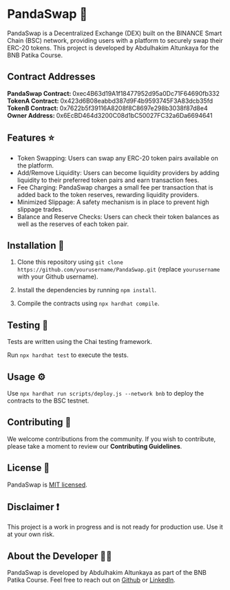 # PandaSwap :panda_face:

PandaSwap is a Decentralized Exchange (DEX) built on the BINANCE Smart Chain (BSC) network, providing users with a platform to securely swap their ERC-20 tokens. This project is developed by Abdulhakim Altunkaya for the BNB Patika Course.

## Contract Addresses

<strong> PandaSwap Contract: </strong> 0xec4B63d19A1f18477952d95a0Dc71F64690fb332 <br>
<strong> TokenA Contract: </strong> 0x423d6B08eabbd387d9F4b9593745F3A83dcb35fd <br>
<strong> TokenB Contract: </strong> 0x7622b5f39116A8208f8C8697e298b3038f87d8e4 <br>
<strong> Owner Address: </strong> 0x6EcBD464d3200C08d1bC50027FC32a6Da6694641

## Features :star:

- Token Swapping: Users can swap any ERC-20 token pairs available on the platform.
- Add/Remove Liquidity: Users can become liquidity providers by adding liquidity to their preferred token pairs and earn transaction fees.
- Fee Charging: PandaSwap charges a small fee per transaction that is added back to the token reserves, rewarding liquidity providers.
- Minimized Slippage: A safety mechanism is in place to prevent high slippage trades.
- Balance and Reserve Checks: Users can check their token balances as well as the reserves of each token pair.
  
## Installation :wrench:

1. Clone this repository using `git clone https://github.com/yourusername/PandaSwap.git` (replace `yourusername` with your Github username).

2. Install the dependencies by running `npm install`.

3. Compile the contracts using `npx hardhat compile`.

## Testing :microscope:

Tests are written using the Chai testing framework. 

Run `npx hardhat test` to execute the tests.

## Usage :gear:

Use `npx hardhat run scripts/deploy.js --network bnb` to deploy the contracts to the BSC testnet.

## Contributing :handshake:

We welcome contributions from the community. If you wish to contribute, please take a moment to review our **Contributing Guidelines**.

## License :scroll:

PandaSwap is [MIT licensed](./LICENSE).

## Disclaimer :exclamation:

This project is a work in progress and is not ready for production use. Use it at your own risk.

## About the Developer :man_technologist:

PandaSwap is developed by Abdulhakim Altunkaya as part of the BNB Patika Course. Feel free to reach out on [Github](https://github.com/abdulhakim-altunkaya) or [LinkedIn](https://www.linkedin.com/in/abdulhakim-luanda-b302a722b/).
